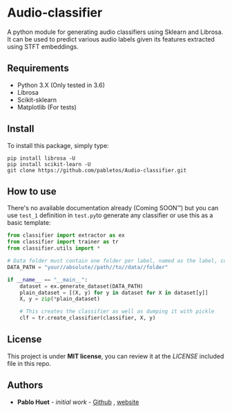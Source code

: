 # Audio-classifier
A python module for generating audio classifiers using Sklearn and Librosa. It can be used to predict various audio labels given its features extracted using STFT embeddings.

## Requirements

* Python 3.X (Only tested in 3.6)
* Librosa
* Scikit-sklearn
* Matplotlib (For tests)

## Install

To install this package, simply type:

```
pip install librosa -U
pip install scikit-learn -U
git clone https://github.com/pabletos/Audio-classifier.git
```

## How to use

There's no available documentation already (Coming SOON™) but you can use ```test_1``` definition in ```test.py```to generate any classifier or use this as a basic template:

```python
from classifier import extractor as ex
from classifier import trainer as tr
from classifier.utils import *

# Data folder must contain one folder per label, named as the label, containing their audios
DATA_PATH = "your//absolute//path//to//data//folder"

if __name__ == "__main__":
	dataset = ex.generate_dataset(DATA_PATH)
	plain_dataset = [(X, y) for y in dataset for X in dataset[y]]
	X, y = zip(*plain_dataset)

	# This creates the classifier as well as dumping it with pickle
	clf = tr.create_classifier(classifier, X, y)
```

## License

This project is under **MIT license**, you can review it at the *LICENSE* included file in this repo.

## Authors

* **Pablo Huet** - *initial work* - [Github](https://github.com/pabletos/) , [website](http://www.pablohuet.ml/)

